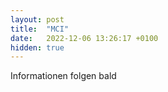 ```yaml
---
layout: post
title:  "MCI"
date:   2022-12-06 13:26:17 +0100
hidden: true
---
```

Informationen folgen bald
